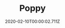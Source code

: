 ---
templateKey: blog-post
title: Poppy
description: In addition to its colorful flower, the Poppy has culinary and medicinal uses
featuredpost: false
date: 2020-02-10T00:00:02.711Z
featuredimage: /img/Poppy.png
sellPrice: 140
tags: 
  - Summer
  -  Penny
  -  edible
  -  flower
---